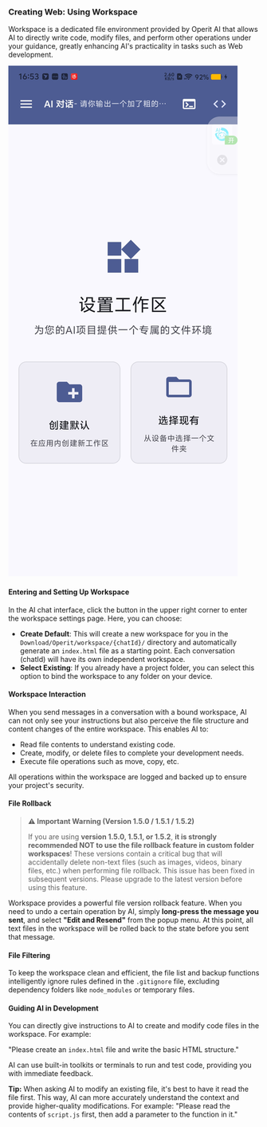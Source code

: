 ### Creating Web: Using Workspace

Workspace is a dedicated file environment provided by Operit AI that allows AI to directly write code, modify files, and perform other operations under your guidance, greatly enhancing AI's practicality in tasks such as Web development.

![Set Workspace](/manuals/assets/workspace/image.png)

#### Entering and Setting Up Workspace

In the AI chat interface, click the button in the upper right corner to enter the workspace settings page. Here, you can choose:

*   **Create Default**: This will create a new workspace for you in the `Download/Operit/workspace/{chatId}/` directory and automatically generate an `index.html` file as a starting point. Each conversation (chatId) will have its own independent workspace.
*   **Select Existing**: If you already have a project folder, you can select this option to bind the workspace to any folder on your device.

#### Workspace Interaction

When you send messages in a conversation with a bound workspace, AI can not only see your instructions but also perceive the file structure and content changes of the entire workspace. This enables AI to:

*   Read file contents to understand existing code.
*   Create, modify, or delete files to complete your development needs.
*   Execute file operations such as move, copy, etc.

All operations within the workspace are logged and backed up to ensure your project's security.

#### File Rollback

> **⚠️ Important Warning (Version 1.5.0 / 1.5.1 / 1.5.2)**
> 
> If you are using **version 1.5.0, 1.5.1, or 1.5.2**, **it is strongly recommended NOT to use the file rollback feature in custom folder workspaces**! These versions contain a critical bug that will accidentally delete non-text files (such as images, videos, binary files, etc.) when performing file rollback. This issue has been fixed in subsequent versions. Please upgrade to the latest version before using this feature.

Workspace provides a powerful file version rollback feature. When you need to undo a certain operation by AI, simply **long-press the message you sent**, and select **"Edit and Resend"** from the popup menu. At this point, all text files in the workspace will be rolled back to the state before you sent that message.

#### File Filtering

To keep the workspace clean and efficient, the file list and backup functions intelligently ignore rules defined in the `.gitignore` file, excluding dependency folders like `node_modules` or temporary files.

#### Guiding AI in Development

You can directly give instructions to AI to create and modify code files in the workspace. For example:

"Please create an `index.html` file and write the basic HTML structure."

AI can use built-in toolkits or terminals to run and test code, providing you with immediate feedback.

**Tip:** When asking AI to modify an existing file, it's best to have it read the file first. This way, AI can more accurately understand the context and provide higher-quality modifications. For example: "Please read the contents of `script.js` first, then add a parameter to the function in it."

